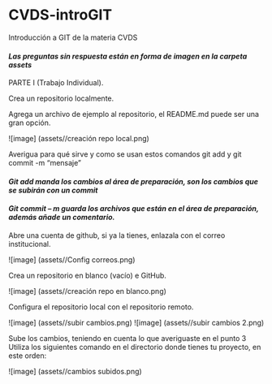 
# CVDS-introGIT
Introducción a GIT de la materia CVDS

#### *Las preguntas sin respuesta están en forma de imagen en la carpeta assets*

PARTE I (Trabajo Individual).

Crea un repositorio localmente.

Agrega un archivo de ejemplo al repositorio, el README.md puede ser una gran opción.

![image] (assets//creación repo local.png)


 Averigua para qué sirve y como se usan estos comandos git add y git commit -m “mensaje”


#### _Git add manda los cambios al área de preparación, son los cambios que se subirán con un commit_

#### _Git commit – m guarda los archivos que están en el área de preparación, además añade un comentario._


Abre una cuenta de github, si ya la tienes, enlazala con el correo institucional.

![image] (assets//Config correos.png)



Crea un repositorio en blanco (vacío) e GitHub.

![image] (assets//creación repo en blanco.png)



Configura el repositorio local con el repositorio remoto.

![image] (assets//subir cambios.png)
![image] (assets//subir cambios 2.png)



Sube los cambios, teniendo en cuenta lo que averiguaste en el punto 3 Utiliza los siguientes comando en el directorio donde tienes tu proyecto, en este orden:

![image] (assets//cambios subidos.png)
